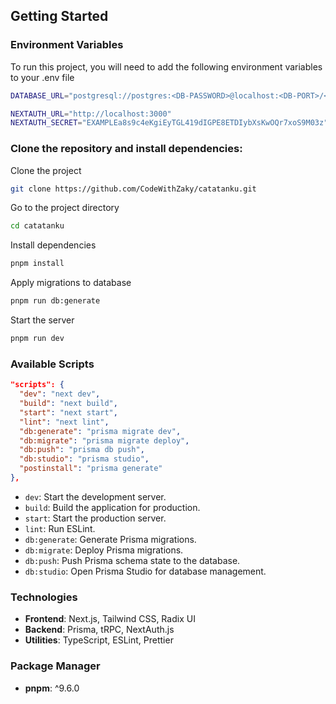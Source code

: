 ## Getting Started

### Environment Variables
To run this project, you will need to add the following environment variables to your .env file

```bash
DATABASE_URL="postgresql://postgres:<DB-PASSWORD>@localhost:<DB-PORT>/<DB-NAME>"

NEXTAUTH_URL="http://localhost:3000"
NEXTAUTH_SECRET="EXAMPLEa8s9c4eKgiEyTGL419dIGPE8ETDIybXsKwOQr7xoS9M03z"
```

### Clone the repository and install dependencies:

Clone the project
```bash
git clone https://github.com/CodeWithZaky/catatanku.git
```
Go to the project directory
```bash
cd catatanku
```
Install dependencies
```bash
pnpm install
```
Apply migrations to database
```bash
pnpm run db:generate
```
Start the server
```bash
pnpm run dev
```
### Available Scripts

```json
"scripts": {
  "dev": "next dev",
  "build": "next build",
  "start": "next start",
  "lint": "next lint",
  "db:generate": "prisma migrate dev",
  "db:migrate": "prisma migrate deploy",
  "db:push": "prisma db push",
  "db:studio": "prisma studio",
  "postinstall": "prisma generate"
},
```

- `dev`: Start the development server.
- `build`: Build the application for production.
- `start`: Start the production server.
- `lint`: Run ESLint.
- `db:generate`: Generate Prisma migrations.
- `db:migrate`: Deploy Prisma migrations.
- `db:push`: Push Prisma schema state to the database.
- `db:studio`: Open Prisma Studio for database management.

### Technologies

- **Frontend**: Next.js, Tailwind CSS, Radix UI
- **Backend**: Prisma, tRPC, NextAuth.js
- **Utilities**: TypeScript, ESLint, Prettier

### Package Manager

- **pnpm**: ^9.6.0
